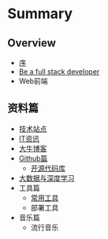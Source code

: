 # Summary

## Overview

* [序](README.md)
* [Be a full stack developer](be-a-full-stack-developer.md)
* Web前端

## 资料篇

* [技术站点](methods.md)
* [IT资讯](itzi-xun.md)
* [大牛博客](da-niu-bo-ke.md)
* [Github篇](githubpian.md)
  * [开源代码库](githubpian/kai-yuan-dai-ma-ku.md)
* [大数据与深度学习](da-shu-ju-yu-shen-du-xue-xi.md)
* 工具篇
  * [常用工具](chang-yong-gong-ju.md)
  * 部署工具
* 音乐篇
  * 流行音乐

